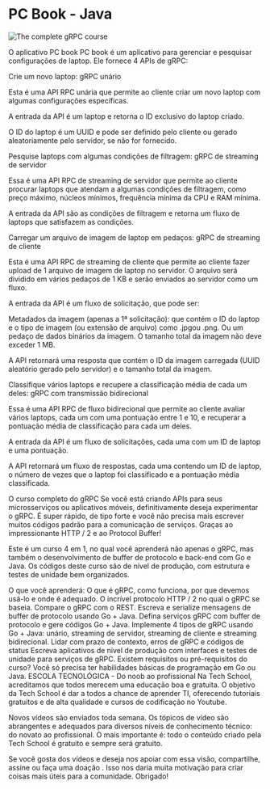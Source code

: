 # PC Book - Java

![The complete gRPC course](https://dev-to-uploads.s3.amazonaws.com/i/11r59di6zlyxf6g8o4s9.png)


O aplicativo PC book
PC book é um aplicativo para gerenciar e pesquisar configurações de laptop. Ele fornece 4 APIs de gRPC:

Crie um novo laptop: gRPC unário

Esta é uma API RPC unária que permite ao cliente criar um novo laptop com algumas configurações específicas.

A entrada da API é um laptop e retorna o ID exclusivo do laptop criado.

O ID do laptop é um UUID e pode ser definido pelo cliente ou gerado aleatoriamente pelo servidor, se não for fornecido.

Pesquise laptops com algumas condições de filtragem: gRPC de streaming de servidor

Essa é uma API RPC de streaming de servidor que permite ao cliente procurar laptops que atendam a algumas condições de filtragem, como preço máximo, núcleos mínimos, frequência mínima da CPU e RAM mínima.

A entrada da API são as condições de filtragem e retorna um fluxo de laptops que satisfazem as condições.

Carregar um arquivo de imagem de laptop em pedaços: gRPC de streaming de cliente

Esta é uma API RPC de streaming de cliente que permite ao cliente fazer upload de 1 arquivo de imagem de laptop no servidor. O arquivo será dividido em vários pedaços de 1 KB e serão enviados ao servidor como um fluxo.

A entrada da API é um fluxo de solicitação, que pode ser:

Metadados da imagem (apenas a 1ª solicitação): que contém o ID do laptop e o tipo de imagem (ou extensão de arquivo) como .jpgou .png.
Ou um pedaço de dados binários da imagem.
O tamanho total da imagem não deve exceder 1 MB.

A API retornará uma resposta que contém o ID da imagem carregada (UUID aleatório gerado pelo servidor) e o tamanho total da imagem.

Classifique vários laptops e recupere a classificação média de cada um deles: gRPC com transmissão bidirecional

Essa é uma API RPC de fluxo bidirecional que permite ao cliente avaliar vários laptops, cada um com uma pontuação entre 1 e 10, e recuperar a pontuação média de classificação para cada um deles.

A entrada da API é um fluxo de solicitações, cada uma com um ID de laptop e uma pontuação.

A API retornará um fluxo de respostas, cada uma contendo um ID de laptop, o número de vezes que o laptop foi classificado e a pontuação média classificada.

O curso completo do gRPC
Se você está criando APIs para seus microsserviços ou aplicativos móveis, definitivamente deseja experimentar o gRPC. É super rápido, de tipo forte e você não precisa mais escrever muitos códigos padrão para a comunicação de serviços. Graças ao impressionante HTTP / 2 e ao Protocol Buffer!

Este é um curso 4 em 1, no qual você aprenderá não apenas o gRPC, mas também o desenvolvimento de buffer de protocolo e back-end com Go e Java. Os códigos deste curso são de nível de produção, com estrutura e testes de unidade bem organizados.

O que você aprenderá:
O que é gRPC, como funciona, por que devemos usá-lo e onde é adequado.
O incrível protocolo HTTP / 2 no qual o gRPC se baseia.
Compare o gRPC com o REST.
Escreva e serialize mensagens de buffer de protocolo usando Go + Java.
Defina serviços gRPC com buffer de protocolo e gere códigos Go + Java.
Implemente 4 tipos de gRPC usando Go + Java: unário, streaming de servidor, streaming de cliente e streaming bidirecional.
Lidar com prazo de contexto, erros de gRPC e códigos de status Escreva aplicativos de nível de produção com interfaces e testes de unidade para serviços de gRPC.
Existem requisitos ou pré-requisitos do curso?
Você só precisa ter habilidades básicas de programação em Go ou Java.
ESCOLA TECNOLÓGICA - Do noob ao profissional
Na Tech School, acreditamos que todos merecem uma educação boa e gratuita. O objetivo da Tech School é dar a todos a chance de aprender TI, oferecendo tutoriais gratuitos e de alta qualidade e cursos de codificação no Youtube.

Novos vídeos são enviados toda semana. Os tópicos de vídeo são abrangentes e adequados para diversos níveis de conhecimento técnico: do novato ao profissional. O mais importante é: todo o conteúdo criado pela Tech School é gratuito e sempre será gratuito.

Se você gosta dos vídeos e deseja nos apoiar com essa visão, compartilhe, assine ou faça uma doação . Isso nos daria muita motivação para criar coisas mais úteis para a comunidade. Obrigado!